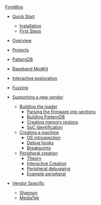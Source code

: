 [FirmWire](./README.md)

- [Quick Start]()
  - [Installation]()
  - [First Steps]()
- [Overview](overview.md)
- [Projects](projects.md)
- [PatternDB](pattern_db.md)
- [Baseband ModKit](modkit.md)
- [Interactive exploration](interactive.md)
- [Fuzzing](fuzzing.md)
- [Supporting a new vendor]()
  - [Building the loader]()
    - [Parsing the firmware into sections]()
    - [Building PatternDB]()
    - [Creating memory regions]()
    - [SoC Identification]()
  - [Creating a machine]()
    - [OS introspection]()
    - [Debug hooks]()
    - [Breakpoints]()
  - [Peripheral creation]()
    - [Theory]()
    - [Interactive Creation]()
    - [Peripheral debugging]()
    - [Example peripheral]()

- [Vendor Specific]()
  - [Shannon]()
  - [MediaTek]()
